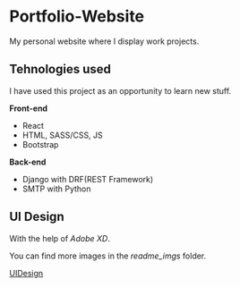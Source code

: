 # Portfolio-Website
 My personal website where I display work projects.
 
 ## Tehnologies used
 I have used this project as an opportunity to learn new stuff.
 
 **Front-end**
 - React
 - HTML, SASS/CSS, JS
 - Bootstrap
 
 **Back-end**
 - Django with DRF(REST Framework)
 - SMTP with Python
 
## UI Design
With the help of *Adobe XD*.

You can find more images in the *readme_imgs* folder.

[UIDesign](https://github.com/BlindBMan/Portfolio-Website/readme_imgs/ui_design.jpg)